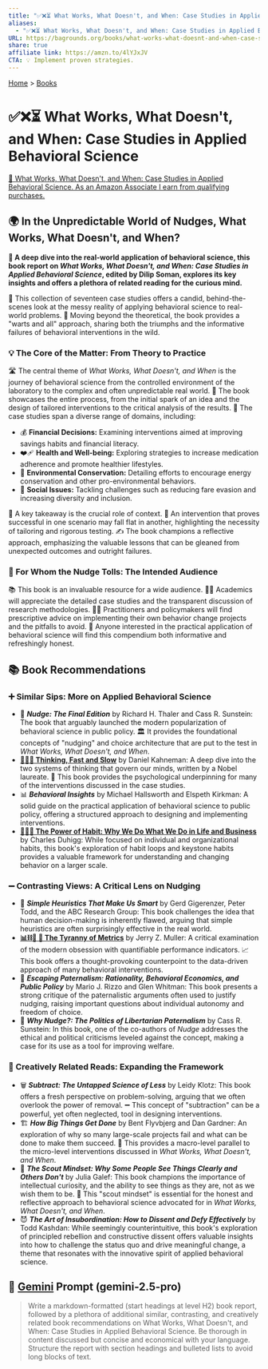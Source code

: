 ```yaml
---
title: "✅❌⏳ What Works, What Doesn't, and When: Case Studies in Applied Behavioral Science"
aliases:
  - "✅❌⏳ What Works, What Doesn't, and When: Case Studies in Applied Behavioral Science"
URL: https://bagrounds.org/books/what-works-what-doesnt-and-when-case-studies-in-applied-behavioral-science
share: true
affiliate link: https://amzn.to/4lYJxJV
CTA: 💡 Implement proven strategies.
---
```

[Home](../index.md) > [Books](./index.md)  
# ✅❌⏳ What Works, What Doesn't, and When: Case Studies in Applied Behavioral Science  
[🛒 What Works, What Doesn't, and When: Case Studies in Applied Behavioral Science. As an Amazon Associate I earn from qualifying purchases.](https://amzn.to/4lYJxJV)  
  
## 🌍 In the Unpredictable World of Nudges, What Works, What Doesn't, and When?  
  
**📖 A deep dive into the real-world application of behavioral science, this book report on *What Works, What Doesn't, and When: Case Studies in Applied Behavioral Science*, edited by Dilip Soman, explores its key insights and offers a plethora of related reading for the curious mind.**  
  
🧐 This collection of seventeen case studies offers a candid, behind-the-scenes look at the messy reality of applying behavioral science to real-world problems. 🧪 Moving beyond the theoretical, the book provides a "warts and all" approach, sharing both the triumphs and the informative failures of behavioral interventions in the wild.  
  
### 💡 The Core of the Matter: From Theory to Practice  
  
🛣️ The central theme of *What Works, What Doesn't, and When* is the journey of behavioral science from the controlled environment of the laboratory to the complex and often unpredictable real world. 🔬 The book showcases the entire process, from the initial spark of an idea and the design of tailored interventions to the critical analysis of the results. 🎯 The case studies span a diverse range of domains, including:  
  
* 💰 **Financial Decisions:** Examining interventions aimed at improving savings habits and financial literacy.  
* ❤️‍🩹 **Health and Well-being:** Exploring strategies to increase medication adherence and promote healthier lifestyles.  
* 🌳 **Environmental Conservation:** Detailing efforts to encourage energy conservation and other pro-environmental behaviors.  
* 🤝 **Social Issues:** Tackling challenges such as reducing fare evasion and increasing diversity and inclusion.  
  
🔑 A key takeaway is the crucial role of context. 🧩 An intervention that proves successful in one scenario may fall flat in another, highlighting the necessity of tailoring and rigorous testing. ✍️ The book champions a reflective approach, emphasizing the valuable lessons that can be gleaned from unexpected outcomes and outright failures.  
  
### 🎯 For Whom the Nudge Tolls: The Intended Audience  
  
📚 This book is an invaluable resource for a wide audience. 👨‍🏫 Academics will appreciate the detailed case studies and the transparent discussion of research methodologies. 👩‍💼 Practitioners and policymakers will find prescriptive advice on implementing their own behavior change projects and the pitfalls to avoid. 🤔 Anyone interested in the practical application of behavioral science will find this compendium both informative and refreshingly honest.  
  
## 📚 Book Recommendations  
  
### ➕ Similar Sips: More on Applied Behavioral Science  
  
* 📖 ***Nudge: The Final Edition*** by Richard H. Thaler and Cass R. Sunstein: The book that arguably launched the modern popularization of behavioral science in public policy. 🏛️ It provides the foundational concepts of "nudging" and choice architecture that are put to the test in *What Works, What Doesn't, and When*.  
* **[🤔🐇🐢 Thinking, Fast and Slow](./thinking-fast-and-slow.md)** by Daniel Kahneman: A deep dive into the two systems of thinking that govern our minds, written by a Nobel laureate. 🤯 This book provides the psychological underpinning for many of the interventions discussed in the case studies.  
* 📊 ***Behavioral Insights*** by Michael Hallsworth and Elspeth Kirkman: A solid guide on the practical application of behavioral science to public policy, offering a structured approach to designing and implementing interventions.  
* **[🔄🧠💪 The Power of Habit: Why We Do What We Do in Life and Business](./the-power-of-habit.md)** by Charles Duhigg: While focused on individual and organizational habits, this book's exploration of habit loops and keystone habits provides a valuable framework for understanding and changing behavior on a larger scale.  
  
### ➖ Contrasting Views: A Critical Lens on Nudging  
  
* 🧐 ***Simple Heuristics That Make Us Smart*** by Gerd Gigerenzer, Peter Todd, and the ABC Research Group: This book challenges the idea that human decision-making is inherently flawed, arguing that simple heuristics are often surprisingly effective in the real world.  
* **[📊⛓️👑 📏 The Tyranny of Metrics](./the-tyranny-of-metrics.md)** by Jerry Z. Muller: A critical examination of the modern obsession with quantifiable performance indicators. 📈 This book offers a thought-provoking counterpoint to the data-driven approach of many behavioral interventions.  
* 🗽 ***Escaping Paternalism: Rationality, Behavioral Economics, and Public Policy*** by Mario J. Rizzo and Glen Whitman: This book presents a strong critique of the paternalistic arguments often used to justify nudging, raising important questions about individual autonomy and freedom of choice.  
* 🤔 ***Why Nudge?: The Politics of Libertarian Paternalism*** by Cass R. Sunstein: In this book, one of the co-authors of *Nudge* addresses the ethical and political criticisms leveled against the concept, making a case for its use as a tool for improving welfare.  
  
### 🎨 Creatively Related Reads: Expanding the Framework  
  
* 🗑️ ***Subtract: The Untapped Science of Less*** by Leidy Klotz: This book offers a fresh perspective on problem-solving, arguing that we often overlook the power of removal. ➖ This concept of "subtraction" can be a powerful, yet often neglected, tool in designing interventions.  
* 🏗️ ***How Big Things Get Done*** by Bent Flyvbjerg and Dan Gardner: An exploration of why so many large-scale projects fail and what can be done to make them succeed. 🏢 This provides a macro-level parallel to the micro-level interventions discussed in *What Works, What Doesn't, and When*.  
* 🧭 ***The Scout Mindset: Why Some People See Things Clearly and Others Don't*** by Julia Galef: This book champions the importance of intellectual curiosity, and the ability to see things as they are, not as we wish them to be. 👀 This "scout mindset" is essential for the honest and reflective approach to behavioral science advocated for in *What Works, What Doesn't, and When*.  
* 😈 ***The Art of Insubordination: How to Dissent and Defy Effectively*** by Todd Kashdan: While seemingly counterintuitive, this book's exploration of principled rebellion and constructive dissent offers valuable insights into how to challenge the status quo and drive meaningful change, a theme that resonates with the innovative spirit of applied behavioral science.  
  
## 💬 [Gemini](../software/gemini.md) Prompt (gemini-2.5-pro)  
> Write a markdown-formatted (start headings at level H2) book report, followed by a plethora of additional similar, contrasting, and creatively related book recommendations on What Works, What Doesn't, and When: Case Studies in Applied Behavioral Science. Be thorough in content discussed but concise and economical with your language. Structure the report with section headings and bulleted lists to avoid long blocks of text.
